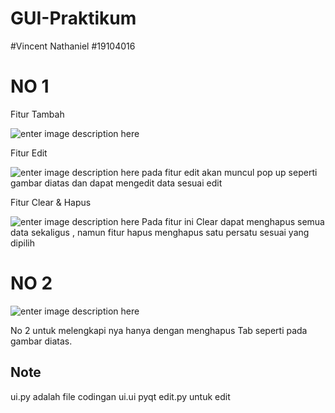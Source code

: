 # GUI-Praktikum

#Vincent Nathaniel
#19104016

# NO 1 
Fitur Tambah

![enter image description here](https://i.ibb.co/71nhHCY/Tambah.png)

Fitur Edit

![enter image description here](https://i.ibb.co/jypzwxd/edit.png)
pada fitur edit akan muncul pop up seperti gambar diatas dan dapat mengedit data sesuai edit

Fitur Clear & Hapus

![enter image description here](https://i.ibb.co/YNXGyHf/clear.png)
Pada fitur ini Clear dapat menghapus semua data sekaligus , namun fitur hapus menghapus satu persatu sesuai yang dipilih

# NO 2

![enter image description here](https://i.ibb.co/wS3sjBX/no2.png)

No 2 untuk melengkapi nya hanya dengan menghapus Tab seperti pada gambar diatas.


## Note
ui.py adalah file codingan
ui.ui pyqt 
edit.py untuk edit

